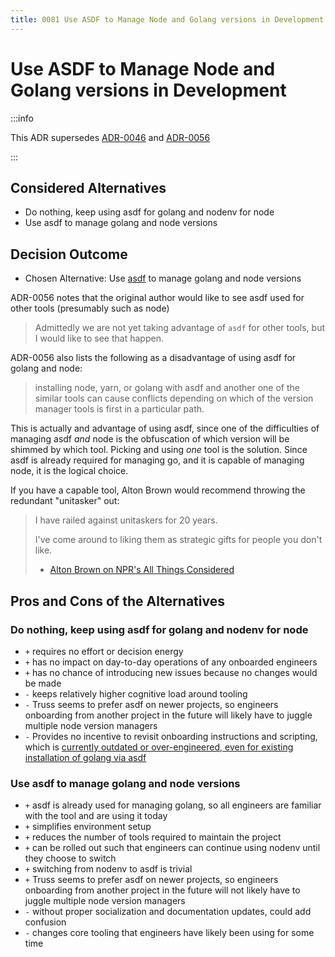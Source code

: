 ```yaml
---
title: 0081 Use ASDF to Manage Node and Golang versions in Development
---
```


# Use ASDF to Manage Node and Golang versions in Development

:::info

This ADR supersedes [ADR-0046](0046-use-nodenv.md) and [ADR-0056](0056-use-asdf-to-manage-golang-versions-in-development.md)

:::

## Considered Alternatives

* Do nothing, keep using asdf for golang and nodenv for node
* Use asdf to manage golang and node versions

## Decision Outcome

* Chosen Alternative: Use [asdf](https://asdf-vm.com/) to manage golang and node versions

ADR-0056 notes that the original author would like to see asdf used for other tools (presumably such as node)

> Admittedly we are not yet taking advantage of `asdf` for other tools, but I would like to see that happen.

ADR-0056 also lists the following as a disadvantage of using asdf for golang and node:

> installing node, yarn, or golang with asdf and another one of the similar tools can cause conflicts depending on which
> of the version manager tools is first in a particular path.

This is actually and advantage of using asdf, since one of the difficulties of managing asdf _and_ node is the obfuscation
of which version will be shimmed by which tool. Picking and using _one_ tool is the solution. Since asdf is already required
for managing go, and it is capable of managing node, it is the logical choice.

If you have a capable tool, Alton Brown would recommend throwing the redundant "unitasker" out:
> I have railed against unitaskers for 20 years.
>
> I've come around to liking them as strategic gifts for people you don't like.
> - [Alton Brown on NPR's All Things Considered](https://www.npr.org/sections/thesalt/2015/12/23/460833325/the-unitasker-kitchen-gadgets-alton-brown-loves-to-loathe)

## Pros and Cons of the Alternatives

### Do nothing, keep using asdf for golang and nodenv for node

* `+` requires no effort or decision energy
* `+` has no impact on day-to-day operations of any onboarded engineers
* `+` has no chance of introducing new issues because no changes would be made
* `-` keeps relatively higher cognitive load around tooling
* `-` Truss seems to prefer asdf on newer projects, so engineers onboarding from another project in the future will likely have to juggle multiple node version managers
* `-` Provides no incentive to revisit onboarding instructions and scripting, which is [currently outdated or over-engineered, even for existing installation of golang via asdf](https://github.com/transcom/mymove/pull/11053/files#r1261749313)

### Use asdf to manage golang and node versions

* `+` asdf is already used for managing golang, so all engineers are familiar with the tool and are using it today
* `+` simplifies environment setup
* `+` reduces the number of tools required to maintain the project
* `+` can be rolled out such that engineers can continue using nodenv until they choose to switch
* `+` switching from nodenv to asdf is trivial
* `+` Truss seems to prefer asdf on newer projects, so engineers onboarding from another project in the future will not likely have to juggle multiple node version managers
* `-` without proper socialization and documentation updates, could add confusion
* `-` changes core tooling that engineers have likely been using for some time
